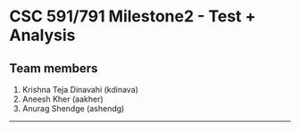 # CSC 591/791 Milestone2 - Test + Analysis
## Team members
1. Krishna Teja Dinavahi (kdinava) 
2. Aneesh Kher (aakher)
3. Anurag Shendge (ashendg)  

- - - 
